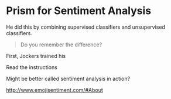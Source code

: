 # Prism for Sentiment Analysis


He did this by combining supervised classifiers and unsupervised classifiers.

> Do you remember the difference?

First, Jockers trained his



Read the instructions

Might be better called sentiment analysis in action?

http://www.emojisentiment.com/#About

